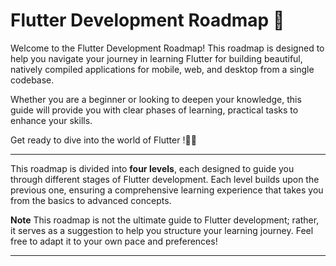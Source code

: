 # Flutter Development Roadmap 🚀

Welcome to the Flutter Development Roadmap! This roadmap is designed to help you navigate your journey in learning Flutter for building beautiful, natively compiled applications for mobile, web, and desktop from a single codebase.  

Whether you are a beginner or looking to deepen your knowledge, this guide will provide you with clear phases of learning, practical tasks to enhance your skills.  

Get ready to dive into the world of Flutter !📱✨
_____________________________________________________________________________________________________________________________________________________________________________________________________________________

This roadmap is divided into **four levels**, each designed to guide you through different stages of Flutter development. Each level builds upon the previous one, ensuring a comprehensive learning experience that takes you from the basics to advanced concepts.

**Note** This roadmap is not the ultimate guide to Flutter development; rather, it serves as a suggestion to help you structure your learning journey. Feel free to adapt it to your own pace and preferences!

_____________________________________________________________________________________________________________________________________________________________________________________________________________________




